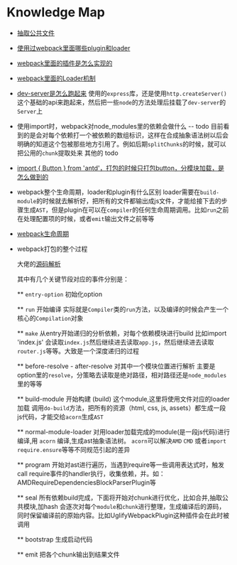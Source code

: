 
# Knowledge Map


* [抽取公共文件](./抽取公共文件.md)

* [使用过webpack里面哪些plugin和loader](./常用plugins和loaders.md)

* [webpack里面的插件是怎么实现的](./plugin机制浅析.md)

* [webpack里面的Loader机制](./loader机制浅析.md)

* [dev-server是怎么跑起来](./浅析dev-server.md)
使用的`express`库，还是使用`http.createServer()`这个基础的api来跑起来，然后把一些`node`的方法处理后挂载了`dev-server`的`Server`上

* 使用import时，webpack对node_modules里的依赖会做什么   --  todo
目前看到的是会对每个依赖打一个被依赖的数组标识，这样在合成抽象语法树以后会明确的知道这个包被那些地方引用了。例如后期`splitChunks`的时候，就可以把公用的`chunk`提取处来
其他的 todo

* [import { Button } from 'antd'，打包的时候只打包button，分模块加载，是怎么做到的](./分包加载解析.md)

* webpack整个生命周期，loader和plugin有什么区别
loader需要在`build-module`的时候就去解析好，把所有的文件都输出成js文件，才能给接下去的步骤生成`AST`，但是plugin在可以在`compiler`的任何生命周期调用。比如`run`之前在处理配置项的时候，或者`emit`输出文件之前等等

* [webpack生命周期](./webpack生命周期.md)

* webpack打包的整个过程

  大佬的[源码解析](https://lihuanghe.github.io/2016/05/30/webpack-source-analyse.html)

  其中有几个关键节段对应的事件分别是：

  ** `entry-option` 初始化option

  ** `run` 开始编译
    实际就是`Compiler`类的`run`方法，以及编译的时候会产生一个核心的`Compilation`对象

  ** `make` 从entry开始递归的分析依赖，对每个依赖模块进行build
    比如import 'index.js' 会读取`index.js`然后继续进去读取`app.js`，然后继续进去读取`router.js`等等。大致是一个深度递归的过程

  ** before-resolve - after-resolve 对其中一个模块位置进行解析
    主要是option里的`resolve`，分策略去读取是绝对路径，相对路径还是`node_modules`里的等等

  ** build-module 开始构建 (build) 这个module,这里将使用文件对应的loader加载
    调用`do-build`方法，把所有的资源（html, css, js, assets）都生成一段js代码，才能交给`acorn`生成`AST`

  ** normal-module-loader 对用loader加载完成的module(是一段js代码)进行编译,用 `acorn` 编译,生成ast抽象语法树。
    `acorn`可以解决`AMD` `CMD` 或者`import` `require.ensure`等等不同规范引起的差异

  ** program 开始对ast进行遍历，当遇到require等一些调用表达式时，触发call require事件的handler执行，收集依赖，并。如：AMDRequireDependenciesBlockParserPlugin等

  ** seal 所有依赖build完成，下面将开始对chunk进行优化，比如合并,抽取公共模块,加hash
    会逐次对每个`module`和`chunk`进行整理，生成编译后的源码，同时保留编译前的原始内容。比如UglifyWebpackPlugin这种插件会在此时被调用

  ** bootstrap 生成启动代码

  ** emit 把各个chunk输出到结果文件


